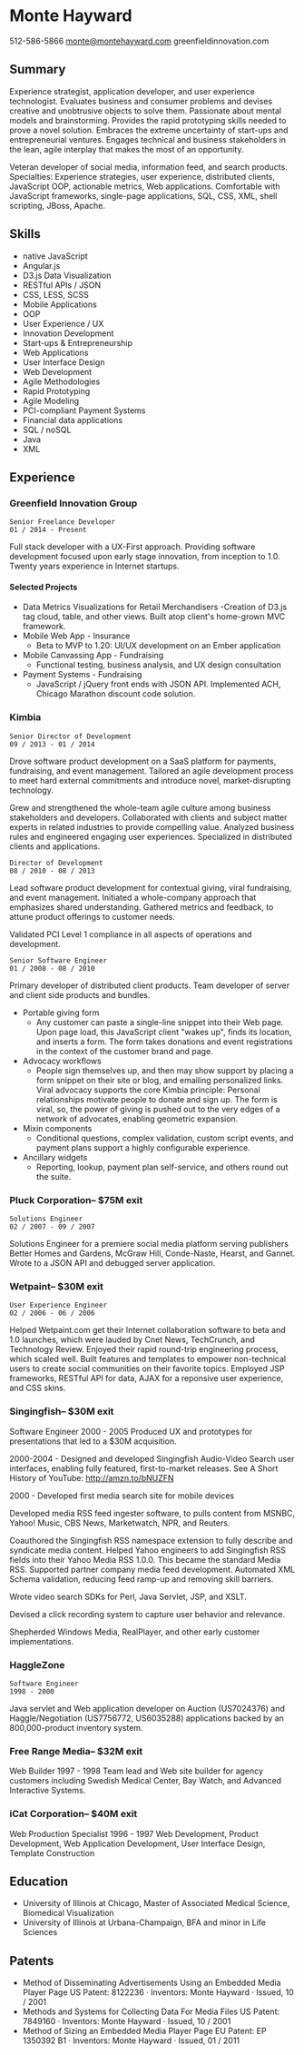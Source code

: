 # Monte Hayward
512-586-5866    monte@montehayward.com      greenfieldinnovation.com
## Summary
Experience strategist, application developer, and user experience technologist.
Evaluates business and consumer problems and devises creative and unobtrusive objects to solve them. Passionate about mental models and brainstorming. Provides the rapid prototyping skills needed to prove a novel solution.
Embraces the extreme uncertainty of start-ups and entrepreneurial ventures. Engages technical and business stakeholders in the lean, agile interplay that makes the most of an opportunity.

Veteran developer of social media, information feed, and search products.
Specialties: Experience strategies, user experience, distributed clients, JavaScript OOP, actionable metrics, Web applications.
Comfortable with JavaScript frameworks, single-page applications, SQL, CSS, XML, shell scripting, JBoss, Apache.

## Skills
* native JavaScript 
* Angular.js 
* D3.js Data Visualization 
* RESTful APIs / JSON 
* CSS, LESS, SCSS 
* Mobile Applications 
* OOP 
* User Experience / UX 
* Innovation Development 
* Start-ups & Entrepreneurship 
* Web Applications 
* User Interface Design 
* Web Development 
* Agile Methodologies 
* Rapid Prototyping 
* Agile Modeling 
* PCI-compliant Payment Systems 
* Financial data applications 
* SQL / noSQL
* Java 
* XML

## Experience
### Greenfield Innovation Group
    Senior Freelance Developer
    01 / 2014 - Present
Full stack developer with a UX-First approach. Providing software development focused upon early stage innovation, from inception to 1.0. Twenty years experience in Internet startups.
#### Selected Projects
* Data Metrics Visualizations for Retail Merchandisers
    -Creation of D3.js tag cloud, table, and other views. Built atop client's home-grown MVC framework.
* Mobile Web App - Insurance
    - Beta to MVP to 1.20: UI/UX development on an Ember application
* Mobile Canvassing App - Fundraising
    - Functional testing, business analysis, and UX design consultation
* Payment Systems - Fundraising
    - JavaScript / jQuery front ends with JSON API. Implemented ACH, Chicago Marathon discount code solution.

### Kimbia
    Senior Director of Development
    09 / 2013 - 01 / 2014
Drove software product development on a SaaS platform for payments, fundraising, and event management. Tailored an agile development process to meet hard external commitments and introduce novel, market-disrupting technology.

Grew and strengthened the whole-team agile culture among business stakeholders and developers. Collaborated with clients and subject matter experts in related industries to provide compelling value. Analyzed business rules and engineered engaging user experiences. Specialized in distributed clients and applications.

    Director of Development
    08 / 2010 - 08 / 2013
Lead software product development for contextual giving, viral fundraising, and event management. Initiated a whole-company approach that emphasizes shared understanding. Gathered metrics and feedback, to attune product offerings to customer needs.

Validated PCI Level 1 compliance in all aspects of operations and development.

    Senior Software Engineer
    01 / 2008 - 08 / 2010
Primary developer of distributed client products. Team developer of server and client side products and bundles.

* Portable giving form
    - Any customer can paste a single-line snippet into their Web page. Upon page load, this JavaScript client "wakes up", finds its location, and inserts a form. The form takes donations and event registrations in the context of the customer brand and page.
* Advocacy workflows
    - People sign themselves up, and then may show support by placing a form snippet on their site or blog, and emailing personalized links. Viral advocacy supports the core Kimbia principle: Personal relationships motivate people to donate and sign up. The form is viral, so, the power of giving is pushed out to the very edges of a network of advocates, enabling geometric expansion.
* Mixin components
    - Conditional questions, complex validation, custom script events, and payment plans support a highly configurable experience.
* Ancillary widgets
    - Reporting, lookup, payment plan self-service, and others round out the suite.

### Pluck Corporation– $75M exit
    Solutions Engineer
    02 / 2007 - 09 / 2007
Solutions Engineer for a premiere social media platform serving publishers Better Homes and Gardens, McGraw Hill, Conde-Naste, Hearst, and Gannet. Wrote to a JSON API and debugged server application.

### Wetpaint– $30M exit
    User Experience Engineer
    02 / 2006 - 06 / 2006
Helped Wetpaint.com get their Internet collaboration software to beta and 1.0 launches, which were lauded by Cnet News, TechCrunch, and Technology Review. Enjoyed their rapid round-trip engineering process, which scaled well. Built features and templates to empower non-technical users to create social communities on their favorite topics. Employed JSP frameworks, RESTful API for data, AJAX for a reponsive user experience, and CSS skins.

### Singingfish– $30M exit
Software Engineer
2000 - 2005
Produced UX and prototypes for presentations that led to a $30M acquisition.

2000-2004 - Designed and developed Singingfish Audio-Video Search user interfaces, enabling fully featured, first-to-market releases. See A Short History of YouTube: http://amzn.to/bNUZFN

2000 - Developed first media search site for mobile devices

Developed media RSS feed ingester software, to pulls content from MSNBC, Yahoo! Music, CBS News, Marketwatch, NPR, and Reuters.

Coauthored the Singingfish RSS namespace extension to fully describe and syndicate media content. Helped Yahoo engineers to add Singingfish RSS fields into their Yahoo Media RSS 1.0.0. This became the standard Media RSS.
Supported partner company media feed development. Automated XML Schema validation, reducing feed ramp-up and removing skill barriers.

Wrote video search SDKs for Perl, Java Servlet, JSP, and XSLT.

Devised a click recording system to capture user behavior and relevance.

Shepherded Windows Media, RealPlayer, and other early customer implementations.

### HaggleZone
    Software Engineer
    1998 - 2000
Java servlet and Web application developer on Auction (US7024376) and Haggle/Negotiation (US7756772, US6035288) applications backed by an 800,000-product inventory system.

### Free Range Media– $32M exit
Web Builder
1997 - 1998
Team lead and Web site builder for agency customers including Swedish Medical Center, Bay Watch, and Advanced Interactive Systems.

### iCat Corporation– $40M exit
Web Production Specialist
1996 - 1997
Web Development, Product Development, Web Application Development, User Interface Design, Template Construction

## Education
* University of Illinois at Chicago, Master of Associated Medical Science, Biomedical Visualization
* University of Illinois at Urbana-Champaign, BFA and minor in Life Sciences 

## Patents
* Method of Disseminating Advertisements Using an Embedded Media Player Page US Patent: 8122236 · Inventors: Monte Hayward · Issued, 10 / 2001
* Methods and Systems for Collecting Data For Media Files US Patent: 7849160 · Inventors: Monte Hayward · Issued, 10 / 2001
* Method of Sizing an Embedded Media Player Page
EU Patent: EP 1350392 B1 · Inventors: Monte Hayward · Issued, 01 / 2011

